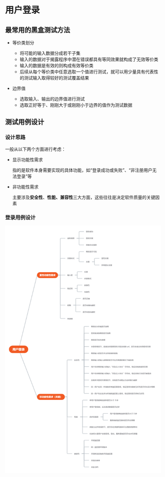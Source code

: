 # 用户登录

## 最常用的黑盒测试方法

+ 等价类划分

  + 将可能的输入数据分成若干子集
  + 输入的数据对于揭露程序中潜在错误都具有等同效果就构成了无效等价类
  + 输入的数据是有效的则构成有效等价类
  + 后续从每个等价类中任意选取一个值进行测试，就可以用少量具有代表性的测试输入取得较好的测试覆盖结果
+ 边界值
  + 选取输入、输出的边界值进行测试
  + 选取正好等于、刚刚大于或刚刚小于边界的值作为测试数据

## 测试用例设计

### 设计思路

一般从以下两个方面进行考虑：

+ 显示功能性需求

  指的是软件本身需要实现的具体功能，如“登录成功或失败”、“非注册用户无法登录”等

+ 非功能性需求

  主要涉及**安全性**、**性能、兼容性**三大方面，这些往往是决定软件质量的关键因素

### 登录用例设计
![login](./images/login.png)





